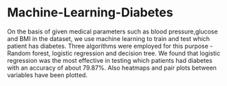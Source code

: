 # Machine-Learning-Diabetes

On the basis of given medical parameters such as blood pressure,glucose and BMI in the dataset, we use machine learning to train and test which patient has diabetes.
Three algorithms were employed for this purpose - Random forest, logistic regression and decision tree.
We found that logistic regression was the most effective in testing which patients had diabetes with an accuracy of about 79.87%.
Also heatmaps and pair plots between variables have been plotted. 
